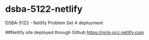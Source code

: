 # dsba-5122-netlify
DSBA-5122 - Netlify Problem Set 4 deployment

##Netlify site deployed through Github
https://nick-occ.netlify.com
